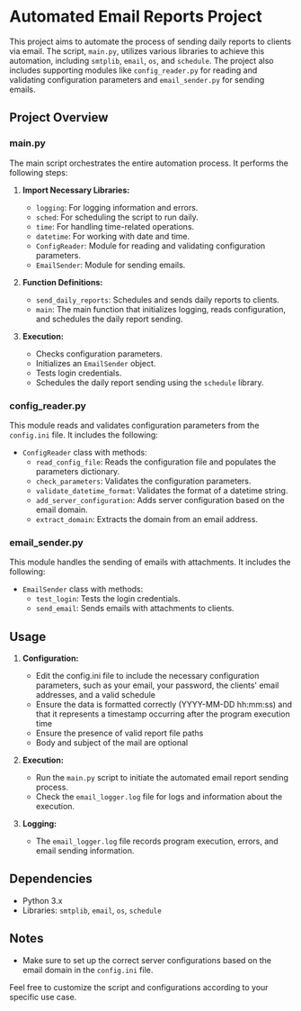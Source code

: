 # Automated Email Reports Project

This project aims to automate the process of sending daily reports to clients via email. The script, `main.py`, utilizes various libraries to achieve this automation, including `smtplib`, `email`, `os`, and `schedule`. The project also includes supporting modules like `config_reader.py` for reading and validating configuration parameters and `email_sender.py` for sending emails.

## Project Overview

### main.py

The main script orchestrates the entire automation process. It performs the following steps:

1. **Import Necessary Libraries:**
    - `logging`: For logging information and errors.
    - `sched`: For scheduling the script to run daily.
    - `time`: For handling time-related operations.
    - `datetime`: For working with date and time.
    - `ConfigReader`: Module for reading and validating configuration parameters.
    - `EmailSender`: Module for sending emails.

2. **Function Definitions:**
    - `send_daily_reports`: Schedules and sends daily reports to clients.
    - `main`: The main function that initializes logging, reads configuration, and schedules the daily report sending.

3. **Execution:**
    - Checks configuration parameters.
    - Initializes an `EmailSender` object.
    - Tests login credentials.
    - Schedules the daily report sending using the `schedule` library.

### config_reader.py

This module reads and validates configuration parameters from the `config.ini` file. It includes the following:

- `ConfigReader` class with methods:
    - `read_config_file`: Reads the configuration file and populates the parameters dictionary.
    - `check_parameters`: Validates the configuration parameters.
    - `validate_datetime_format`: Validates the format of a datetime string.
    - `add_server_configuration`: Adds server configuration based on the email domain.
    - `extract_domain`: Extracts the domain from an email address.

### email_sender.py

This module handles the sending of emails with attachments. It includes the following:

- `EmailSender` class with methods:
    - `test_login`: Tests the login credentials.
    - `send_email`: Sends emails with attachments to clients.

## Usage

1. **Configuration:**
    - Edit the config.ini file to include the necessary configuration parameters, such as your email, your password, the clients' email addresses, and a valid schedule
    - Ensure the data is formatted correctly (YYYY-MM-DD hh:mm:ss) and that it represents a timestamp occurring after the program execution time
    - Ensure the presence of valid report file paths
    - Body and subject of the mail are optional

2. **Execution:**
    - Run the `main.py` script to initiate the automated email report sending process.
    - Check the `email_logger.log` file for logs and information about the execution.

3. **Logging:**
    - The `email_logger.log` file records program execution, errors, and email sending information.

## Dependencies

- Python 3.x
- Libraries: `smtplib`, `email`, `os`, `schedule`

## Notes

- Make sure to set up the correct server configurations based on the email domain in the `config.ini` file.

Feel free to customize the script and configurations according to your specific use case.